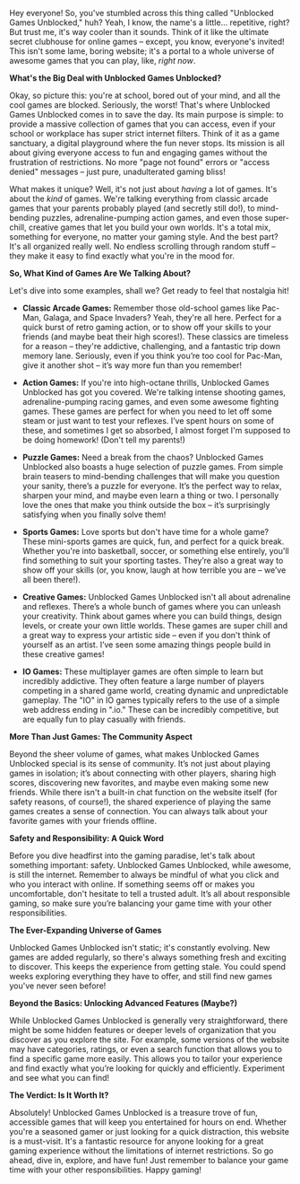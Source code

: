 Hey everyone!  So, you've stumbled across this thing called "Unblocked Games Unblocked," huh?  Yeah, I know, the name's a little… repetitive, right?  But trust me, it's way cooler than it sounds.  Think of it like the ultimate secret clubhouse for online games – except, you know, everyone's invited!  This isn't some lame, boring website; it's a portal to a whole universe of awesome games that you can play, like, *right now*.

**What's the Big Deal with Unblocked Games Unblocked?**

Okay, so picture this: you're at school, bored out of your mind, and all the cool games are blocked.  Seriously, the worst!  That's where Unblocked Games Unblocked comes in to save the day. Its main purpose is simple: to provide a massive collection of games that you can access, even if your school or workplace has super strict internet filters.  Think of it as a game sanctuary, a digital playground where the fun never stops.  Its mission is all about giving everyone access to fun and engaging games without the frustration of restrictions.  No more "page not found" errors or "access denied" messages – just pure, unadulterated gaming bliss!

What makes it unique? Well, it's not just about *having* a lot of games. It's about the *kind* of games. We're talking everything from classic arcade games that your parents probably played (and secretly still do!), to mind-bending puzzles, adrenaline-pumping action games, and even those super-chill, creative games that let you build your own worlds. It's a total mix, something for everyone, no matter your gaming style.  And the best part? It's all organized really well. No endless scrolling through random stuff – they make it easy to find exactly what you're in the mood for.

**So, What Kind of Games Are We Talking About?**

Let's dive into some examples, shall we?  Get ready to feel that nostalgia hit!

* **Classic Arcade Games:**  Remember those old-school games like Pac-Man, Galaga, and Space Invaders?  Yeah, they're all here.  Perfect for a quick burst of retro gaming action, or to show off your skills to your friends (and maybe beat their high scores!).  These classics are timeless for a reason – they're addictive, challenging, and a fantastic trip down memory lane.  Seriously, even if you think you’re too cool for Pac-Man, give it another shot –  it’s way more fun than you remember!

* **Action Games:**  If you're into high-octane thrills, Unblocked Games Unblocked has got you covered.  We're talking intense shooting games, adrenaline-pumping racing games, and even some awesome fighting games.  These games are perfect for when you need to let off some steam or just want to test your reflexes.  I’ve spent hours on some of these, and sometimes I get so absorbed, I almost forget I'm supposed to be doing homework! (Don't tell my parents!)

* **Puzzle Games:**  Need a break from the chaos?  Unblocked Games Unblocked also boasts a huge selection of puzzle games.  From simple brain teasers to mind-bending challenges that will make you question your sanity, there’s a puzzle for everyone.  It’s the perfect way to relax, sharpen your mind, and maybe even learn a thing or two. I personally love the ones that make you think outside the box –  it’s surprisingly satisfying when you finally solve them!

* **Sports Games:**  Love sports but don't have time for a whole game?  These mini-sports games are quick, fun, and perfect for a quick break.  Whether you're into basketball, soccer, or something else entirely, you'll find something to suit your sporting tastes.  They’re also a great way to show off your skills (or, you know, laugh at how terrible you are – we’ve all been there!).

* **Creative Games:**  Unblocked Games Unblocked isn't all about adrenaline and reflexes. There’s a whole bunch of games where you can unleash your creativity.  Think about games where you can build things, design levels, or create your own little worlds. These games are super chill and a great way to express your artistic side – even if you don't think of yourself as an artist.  I’ve seen some amazing things people build in these creative games!

* **IO Games:**  These multiplayer games are often simple to learn but incredibly addictive. They often feature a large number of players competing in a shared game world, creating dynamic and unpredictable gameplay. The "IO" in IO games typically refers to the use of a simple web address ending in ".io."  These can be incredibly competitive, but are equally fun to play casually with friends.


**More Than Just Games: The Community Aspect**

Beyond the sheer volume of games, what makes Unblocked Games Unblocked special is its sense of community.  It’s not just about playing games in isolation; it’s about connecting with other players, sharing high scores, discovering new favorites, and maybe even making some new friends. While there isn't a built-in chat function on the website itself (for safety reasons, of course!), the shared experience of playing the same games creates a sense of connection.  You can always talk about your favorite games with your friends offline.

**Safety and Responsibility: A Quick Word**

Before you dive headfirst into the gaming paradise, let's talk about something important: safety.  Unblocked Games Unblocked, while awesome, is still the internet.  Remember to always be mindful of what you click and who you interact with online.  If something seems off or makes you uncomfortable, don't hesitate to tell a trusted adult.  It’s all about responsible gaming, so make sure you’re balancing your game time with your other responsibilities.


**The Ever-Expanding Universe of Games**

Unblocked Games Unblocked isn't static; it's constantly evolving.  New games are added regularly, so there's always something fresh and exciting to discover.  This keeps the experience from getting stale.  You could spend weeks exploring everything they have to offer, and still find new games you've never seen before!


**Beyond the Basics: Unlocking Advanced Features (Maybe?)**

While Unblocked Games Unblocked is generally very straightforward,  there might be some hidden features or deeper levels of organization that you discover as you explore the site.   For example, some versions of the website may have categories, ratings, or even a search function that allows you to find a specific game more easily.  This allows you to tailor your experience and find exactly what you’re looking for quickly and efficiently.  Experiment and see what you can find!


**The Verdict:  Is It Worth It?**

Absolutely!  Unblocked Games Unblocked is a treasure trove of fun, accessible games that will keep you entertained for hours on end.  Whether you're a seasoned gamer or just looking for a quick distraction, this website is a must-visit.  It's a fantastic resource for anyone looking for a great gaming experience without the limitations of internet restrictions.  So go ahead, dive in, explore, and have fun!  Just remember to balance your game time with your other responsibilities.  Happy gaming!
